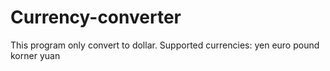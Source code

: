 # Currency-converter
This program only convert to dollar.
Supported currencies:
yen
euro
pound
korner
yuan
